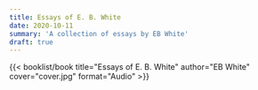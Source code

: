 ```yaml
---
title: Essays of E. B. White
date: 2020-10-11
summary: 'A collection of essays by EB White'
draft: true
---
```


{{< booklist/book
title="Essays of E. B. White"
author="EB White"
cover="cover.jpg"
format="Audio" >}}
